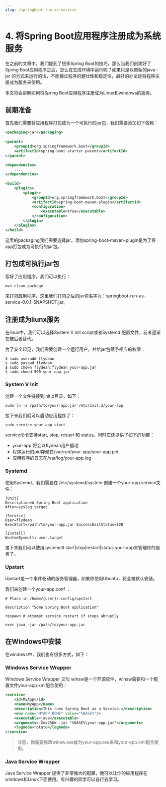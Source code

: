 ```yaml
---
slug: /springboot-run-as-service
---
```


# 4. 将Spring Boot应用程序注册成为系统服务

在之前的文章中，我们提到了很多Spring Boot的技巧，那么当我们创建好了Spring Boot应用程序之后，怎么在生成环境中运行呢？如果只是以原始的java -jar 的方式来运行的话，不能保证程序的健壮性和稳定性，最好的办法是将程序注册成为服务来使用。

本文将会讲解如何将Spring Boot应用程序注册成为Linux和windows的服务。

## 前期准备

首先我们需要将应用程序打包成为一个可执行的jar包，我们需要添加如下依赖：

~~~xml
<packaging>jar</packaging>
 
<parent>
    <groupId>org.springframework.boot</groupId>
    <artifactId>spring-boot-starter-parent</artifactId>
</parent>
 
<dependencies>
    ....
</dependencies>
 
<build>
    <plugins>
        <plugin>
            <groupId>org.springframework.boot</groupId>
            <artifactId>spring-boot-maven-plugin</artifactId>
            <configuration>
                <executable>true</executable>
            </configuration>
        </plugin>
    </plugins>
</build>
~~~

这里的packaging我们需要选择jar。添加spring-boot-maven-plugin是为了将app打包成为可执行的jar包。

## 打包成可执行jar包

写好了应用程序，我们可以执行：

~~~shell
mvn clean package
~~~

来打包应用程序，这里我们打包之后的jar包名字为：springboot-run-as-service-0.0.1-SNAPSHOT.jar。 


## 注册成为liunx服务

在linux中，我们可以选择System V init script或者Systemd 配置文件，前者逐渐在被后者替代。

为了安全起见，我们需要创建一个运行用户，并给jar包赋予相应的权限：

~~~shell
$ sudo useradd flydean
$ sudo passwd flydean
$ sudo chown flydean:flydean your-app.jar
$ sudo chmod 500 your-app.jar
~~~

### System V Init

创建一个文件链接到init.d目录，如下：

~~~shell
sudo ln -s /path/to/your-app.jar /etc/init.d/your-app
~~~

接下来我们就可以启动应用程序了：

~~~shell
sudo service your-app start
~~~

service命令支持start, stop, restart 和 status。同时它还提供了如下的功能：

* your-app 将会以flydean用户启动
* 程序运行的pid存储在/var/run/your-app/your-app.pid
* 应用程序的日志在/var/log/your-app.log

### Systemd

使用Systemd，我们需要在 /etc/systemd/system 创建一个your-app.service文件：

~~~shell
[Unit]
Description=A Spring Boot application
After=syslog.target
 
[Service]
User=flydean
ExecStart=/path/to/your-app.jar SuccessExitStatus=100 
 
[Install] 
WantedBy=multi-user.target
~~~

接下来我们可以使用systemctl start|stop|restart|status your-app来管理你的服务了。

### Upstart

Upstart是一个事件驱动的服务管理器，如果你使用Ubuntu，将会被默认安装。

我们来创建一个your-app.conf ：

~~~shell
# Place in /home/{user}/.config/upstart
 
description "Some Spring Boot application"
 
respawn # attempt service restart if stops abruptly
 
exec java -jar /path/to/your-app.jar
~~~

## 在Windows中安装

在windows中，我们也有很多方式，如下：

### Windows Service Wrapper

Windows Service Wrapper 又叫 winsw是一个开源软件，winsw需要和一个配置文件your-app.xml配合使用：

~~~xml
<service>
    <id>MyApp</id>
    <name>MyApp</name>
    <description>This runs Spring Boot as a Service.</description>
    <env name="MYAPP_HOME" value="%BASE%"/>
    <executable>java</executable>
    <arguments>-Xmx256m -jar "%BASE%\your-app.jar"</arguments>
    <logmode>rotate</logmode>
</service>
~~~

> 注意，你需要修改winsw.exe成为your-app.exe来和your-app.xml配合使用。

### Java Service Wrapper

Java Service Wrapper 提供了非常强大的配置，他可以让你的应用程序在windows和Linux下面使用。有兴趣的同学可以自行去学习。






